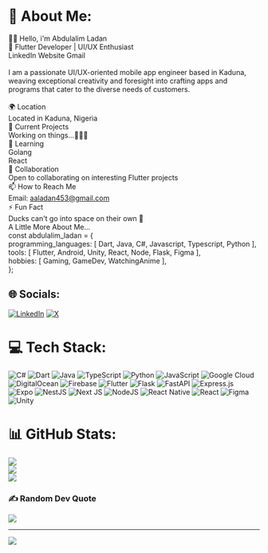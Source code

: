 # 💫 About Me:
👋🏽 Hello, i'm Abdulalim Ladan<br>🚀 Flutter Developer | UI/UX Enthusiast<br>LinkedIn Website Gmail<br><br>I am a passionate UI/UX-oriented mobile app engineer based in Kaduna, weaving exceptional creativity and foresight into crafting apps and programs that cater to the diverse needs of customers.<br><br>🌍 Location<br>Located in Kaduna, Nigeria<br>🔭 Current Projects<br>Working on things...🧑🏾‍💻<br>🌱 Learning<br>Golang<br>React<br>👯 Collaboration<br>Open to collaborating on interesting Flutter projects<br>📫 How to Reach Me<br>Email: aaladan453@gmail.com<br>⚡ Fun Fact<br>Ducks can't go into space on their own 🦆<br>A Little More About Me...<br>const abdulalim_ladan = {<br>  programming_languages: [ Dart, Java, C#, Javascript, Typescript, Python ],<br>  tools: [ Flutter, Android, Unity, React, Node, Flask, Figma ],<br>  hobbies: [ Gaming, GameDev, WatchingAnime ],<br>};


## 🌐 Socials:
[![LinkedIn](https://img.shields.io/badge/LinkedIn-%230077B5.svg?logo=linkedin&logoColor=white)](https://linkedin.com/in/abdulalim-ladan) [![X](https://img.shields.io/badge/X-black.svg?logo=X&logoColor=white)](https://x.com/abdlim) 

# 💻 Tech Stack:
![C#](https://img.shields.io/badge/c%23-%23239120.svg?style=for-the-badge&logo=csharp&logoColor=white) ![Dart](https://img.shields.io/badge/dart-%230175C2.svg?style=for-the-badge&logo=dart&logoColor=white) ![Java](https://img.shields.io/badge/java-%23ED8B00.svg?style=for-the-badge&logo=openjdk&logoColor=white) ![TypeScript](https://img.shields.io/badge/typescript-%23007ACC.svg?style=for-the-badge&logo=typescript&logoColor=white) ![Python](https://img.shields.io/badge/python-3670A0?style=for-the-badge&logo=python&logoColor=ffdd54) ![JavaScript](https://img.shields.io/badge/javascript-%23323330.svg?style=for-the-badge&logo=javascript&logoColor=%23F7DF1E) ![Google Cloud](https://img.shields.io/badge/GoogleCloud-%234285F4.svg?style=for-the-badge&logo=google-cloud&logoColor=white) ![DigitalOcean](https://img.shields.io/badge/DigitalOcean-%230167ff.svg?style=for-the-badge&logo=digitalOcean&logoColor=white) ![Firebase](https://img.shields.io/badge/firebase-%23039BE5.svg?style=for-the-badge&logo=firebase) ![Flutter](https://img.shields.io/badge/Flutter-%2302569B.svg?style=for-the-badge&logo=Flutter&logoColor=white) ![Flask](https://img.shields.io/badge/flask-%23000.svg?style=for-the-badge&logo=flask&logoColor=white) ![FastAPI](https://img.shields.io/badge/FastAPI-005571?style=for-the-badge&logo=fastapi) ![Express.js](https://img.shields.io/badge/express.js-%23404d59.svg?style=for-the-badge&logo=express&logoColor=%2361DAFB) ![Expo](https://img.shields.io/badge/expo-1C1E24?style=for-the-badge&logo=expo&logoColor=#D04A37) ![NestJS](https://img.shields.io/badge/nestjs-%23E0234E.svg?style=for-the-badge&logo=nestjs&logoColor=white) ![Next JS](https://img.shields.io/badge/Next-black?style=for-the-badge&logo=next.js&logoColor=white) ![NodeJS](https://img.shields.io/badge/node.js-6DA55F?style=for-the-badge&logo=node.js&logoColor=white) ![React Native](https://img.shields.io/badge/react_native-%2320232a.svg?style=for-the-badge&logo=react&logoColor=%2361DAFB) ![React](https://img.shields.io/badge/react-%2320232a.svg?style=for-the-badge&logo=react&logoColor=%2361DAFB) ![Figma](https://img.shields.io/badge/figma-%23F24E1E.svg?style=for-the-badge&logo=figma&logoColor=white) ![Unity](https://img.shields.io/badge/unity-%23000000.svg?style=for-the-badge&logo=unity&logoColor=white)
# 📊 GitHub Stats:
![](https://github-readme-stats.vercel.app/api?username=abdlim&theme=dark&hide_border=true&include_all_commits=true&count_private=false)<br/>
![](https://github-readme-streak-stats.herokuapp.com/?user=abdlim&theme=dark&hide_border=true)<br/>
![](https://github-readme-stats.vercel.app/api/top-langs/?username=abdlim&theme=dark&hide_border=true&include_all_commits=true&count_private=false&layout=compact)

### ✍️ Random Dev Quote
![](https://quotes-github-readme.vercel.app/api?type=horizontal&theme=radical)

---
[![](https://visitcount.itsvg.in/api?id=abdlim&icon=0&color=0)](https://visitcount.itsvg.in)

<!-- Proudly created with GPRM ( https://gprm.itsvg.in ) -->
